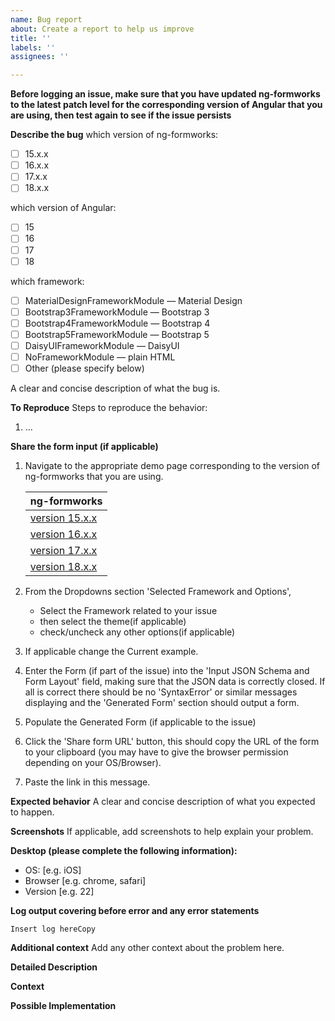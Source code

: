 ```yaml
---
name: Bug report
about: Create a report to help us improve
title: ''
labels: ''
assignees: ''

---
```


**Before logging an issue, make sure that you have updated ng-formworks to the latest patch level for the corresponding version of Angular that you are using, then test again to see if the issue persists**

**Describe the bug**
which version of ng-formworks:

* [ ] 15.x.x
* [ ] 16.x.x
* [ ] 17.x.x
* [ ] 18.x.x

which version of Angular:

* [ ] 15
* [ ] 16
* [ ] 17
* [ ] 18

which framework:

* [ ] MaterialDesignFrameworkModule — Material Design
* [ ] Bootstrap3FrameworkModule — Bootstrap 3
* [ ] Bootstrap4FrameworkModule — Bootstrap 4
* [ ] Bootstrap5FrameworkModule — Bootstrap 5
* [ ] DaisyUIFrameworkModule — DaisyUI
* [ ] NoFrameworkModule — plain HTML
* [ ] Other (please specify below)
  
A clear and concise description of what the bug is.

**To Reproduce**
Steps to reproduce the behavior:

1. ...


**Share the form input (if applicable)**
1. Navigate to the appropriate demo page corresponding to the version
of ng-formworks that you are using.

    | ng-formworks | 
    |--|
    | [version 15.x.x][demo_ver_15] | 
    | [version 16.x.x][demo_ver_16] |  
    | [version 17.x.x][demo_ver_17] | 
    | [version 18.x.x][demo_ver_18] | 

2. From the Dropdowns section 'Selected Framework and Options',
    - Select the Framework related to your issue
    - then select the theme(if applicable)
    - check/uncheck any other options(if applicable)

3. If applicable change the Current example.

4. Enter the Form (if part of the issue) into the 'Input JSON Schema and Form Layout' field,
making sure that the JSON data is correctly closed. If all is correct there should be no 'SyntaxError' or similar messages displaying and the 'Generated Form' section
should output a form.

5. Populate the Generated Form (if applicable to the issue)

6. Click the 'Share form URL' button, this should copy the URL of the form to your clipboard (you may have to give the browser permission depending on your OS/Browser).

6. Paste the link in this message.

**Expected behavior**
A clear and concise description of what you expected to happen.

**Screenshots**
If applicable, add screenshots to help explain your problem.

**Desktop (please complete the following information):**

- OS: [e.g. iOS]
- Browser [e.g. chrome, safari]
- Version [e.g. 22]

**Log output covering before error and any error statements**

```logs
Insert log hereCopy
```

**Additional context**
Add any other context about the problem here.


<!--- For feature requests -->
**Detailed Description**
<!--- Provide a detailed description of the change or addition you are proposing -->

**Context**
<!--- Why is this change important to you? How would you use it? -->
<!--- How can it benefit other users? -->

**Possible Implementation**
<!--- Not obligatory, but suggest an idea for implementing addition or change -->


[demo_ver_15]:https://zahmo.github.io/ng-formworks/15
[demo_ver_16]:https://zahmo.github.io/ng-formworks/16
[demo_ver_17]:https://zahmo.github.io/ng-formworks/17
[demo_ver_18]:https://zahmo.github.io/ng-formworks/18
